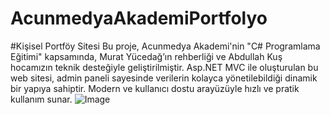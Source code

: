 # AcunmedyaAkademiPortfolyo

#Kişisel Portföy Sitesi
Bu proje, Acunmedya Akademi'nin "C# Programlama Eğitimi" kapsamında, Murat Yücedağ’ın rehberliği ve Abdullah Kuş hocamızın teknik desteğiyle geliştirilmiştir. Asp.NET MVC ile oluşturulan bu web sitesi, admin paneli sayesinde verilerin kolayca yönetilebildiği dinamik bir yapıya sahiptir. Modern ve kullanıcı dostu arayüzüyle hızlı ve pratik kullanım sunar.
![Image](https://github.com/user-attachments/assets/52d9dde1-855d-4f87-883a-78994ea5c493)
